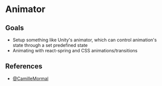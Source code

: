 # Animator

## Goals

- Setup something like Unity's animator, which can control animation's state through a set predefined state
- Animating with react-spring and CSS animations/transitions

## References

- [@CamilleMormal](https://camillemormal.com/)
